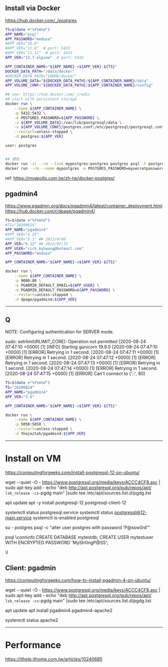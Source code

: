 

## Install via Docker


https://hub.docker.com/_/postgres


```bash
TS=$(date +"%Y%m%d")
APP_NAME="psql"
APP_PASSWORD="medusa"
#APP_VER="10.0"
#APP_VER="11.6"  # port: 5432
#APP_VER="11.12"  # port: 5433
APP_VER="13.7-alpine"  # port: 5432

APP_CONTAINER_NAME="${APP_NAME}-v${APP_VER}-${TS}"
DOCKER_DATA_PATH="/data/docker"
#DOCKER_DATA_PATH="$HOME/docker"
APP_VOLUME_DATA="${DOCKER_DATA_PATH}/${APP_CONTAINER_NAME}/data"
APP_VOLUME_CONF="${DOCKER_DATA_PATH}/${APP_CONTAINER_NAME}/config"

## see: https://hub.docker.com/_/redis
## start with persistent storage
docker run \
    --name ${APP_CONTAINER_NAME} \
    -p 5432:5432 \
    -e POSTGRES_PASSWORD=${APP_PASSWORD} \
    -v ${APP_VOLUME_DATA}:/var/lib/postgresql/data \
    -v ${APP_VOLUME_CONF}/postgres.conf:/etc/postgresql/postgresql.conf \
    --restart=unless-stopped \
    -d postgres:${APP_VER}

user: postgres


## 連到
docker run -it --rm --link mypostgres:postgres postgres psql -h postgres -U postgres
docker run --rm --name mypostgres -e POSTGRES_PASSWORD=mysecretpassword -p 5432:5432 -d postgres

```

ref: https://myapollo.com.tw/zh-tw/docker-postgres/



## pgadmin4

https://www.pgadmin.org/docs/pgadmin4/latest/container_deployment.html
https://hub.docker.com/r/dpage/pgadmin4/

```bash
TS=$(date +"%Y%m%d")
#TS="20200824"
APP_NAME="pgadmin4"
#APP_VER="4.25"
#APP_VER="5.1" ## 2021/4/08
APP_VER="6.12" ## 2022/07/31
APP_USER="rick_kyhwang@hotmail.com"
APP_PASSWORD="medusa"

APP_CONTAINER_NAME="${APP_NAME}-v${APP_VER}-${TS}"

docker run \
    --name ${APP_CONTAINER_NAME} \
    -p 9080:80 \
    -e PGADMIN_DEFAULT_EMAIL=${APP_USER} \
    -e PGADMIN_DEFAULT_PASSWORD=${APP_PASSWORD} \
    --restart=unless-stopped \
    -d dpage/pgadmin4:${APP_VER}
```


---

## Q

NOTE: Configuring authentication for SERVER mode.

sudo: setrlimit(RLIMIT_CORE): Operation not permitted
[2020-08-24 07:47:10 +0000] [1] [INFO] Starting gunicorn 19.9.0
[2020-08-24 07:47:10 +0000] [1] [ERROR] Retrying in 1 second.
[2020-08-24 07:47:11 +0000] [1] [ERROR] Retrying in 1 second.
[2020-08-24 07:47:12 +0000] [1] [ERROR] Retrying in 1 second.
[2020-08-24 07:47:13 +0000] [1] [ERROR] Retrying in 1 second.
[2020-08-24 07:47:14 +0000] [1] [ERROR] Retrying in 1 second.
[2020-08-24 07:47:15 +0000] [1] [ERROR] Can't connect to ('::', 80)



```bash
TS=$(date +"%Y%m%d")
TS="20200824"
APP_NAME="pgadmin4"
APP_VER="3.6"

APP_CONTAINER_NAME="${APP_NAME}-v${APP_VER}-${TS}"

docker run \
    --name ${APP_CONTAINER_NAME} \
    -p 5050:5050 \
    --restart=unless-stopped \
    -d thajeztah/pgadmin4:${APP_VER}

```

---
# Install on VM

https://computingforgeeks.com/install-postgresql-12-on-ubuntu/

wget --quiet -O - https://www.postgresql.org/media/keys/ACCC4CF8.asc | sudo apt-key add -
echo "deb http://apt.postgresql.org/pub/repos/apt/ `lsb_release -cs`-pgdg main" |sudo tee  /etc/apt/sources.list.d/pgdg.list


apt update
apt -y install postgresql-12 postgresql-client-12


systemctl status postgresql.service
systemctl status postgresql@12-main.service
systemctl is-enabled postgresql


su - postgres
psql -c "alter user postgres with password 'P@ssw0rd'"


psql
\conninfo
CREATE DATABASE mytestdb;
CREATE USER mytestuser WITH ENCRYPTED PASSWORD 'MyStr0ngP@SS';

\l


## Client: pgadmin

https://computingforgeeks.com/how-to-install-pgadmin-4-on-ubuntu/

wget --quiet -O - https://www.postgresql.org/media/keys/ACCC4CF8.asc | sudo apt-key add -
echo "deb http://apt.postgresql.org/pub/repos/apt/ `lsb_release -cs`-pgdg main" |sudo tee  /etc/apt/sources.list.d/pgdg.list

apt update
apt install pgadmin4 pgadmin4-apache2


systemctl status apache2




---

# Performance

https://ithelp.ithome.com.tw/articles/10240685